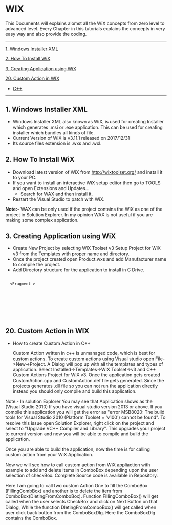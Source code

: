 # WIX
This Documents will explains alomst all the WiX concepts from zero level to advanced level. Every Chapter in this tutorials explains the concepts in very easy way and also provide the coding.

-------------------------------------------------------------------------------------------------------------------------------
[1. Windows Installer XML](#1-windows-installer-xml)

[2. How To Install WiX](#2-how-to-install-wix)

[3. Creating Application using WiX](#3-creating-application-using-wix)

[20. Custom Action in WIX](#20-custom-action-in-wix)
* [C++](#c++)

--------------------------------------------------------------------------------------------------------------------------------

<!-- toc -->
## 1. Windows Installer XML ##
  - Windows Installer XML also known as WiX, is used for creating Installer which generates .msi or .exe application. This can be used for creating installer which bundles all kinds of file.
  - Current Version of WiX  is v3.11.1 released on 2017/12/31
  - Its source files extension is .wxs and .wxl.
## 2. How To Install WiX ##
  - Download latest version of WiX from http://wixtoolset.org/ and install it to your PC. 
  - If you want to install an interactive WiX setup editor then go to TOOLS and open Extensions and Updates...
    * Search for WAX and then install it.
  - Restart the Visual Studio to patch with WiX.
  
  **Note:-** WAX can be only used if the project contains the WiX as one of the project in Solution Explorer. In my opinion WAX is not useful if you are making some complex application.
## 3. Creating Application using WiX ##
  - Create New Project by selecting WiX Toolset v3 Setup Project for WiX v3 from the Templates with proper name and directory.
  - Once the project created open Product.wxs and add Manufacturer name to compile the project.
  - Add Directory structure for the application to install in C Drive.
  <pre><code>
  &lt;Fragment &gt;
		<Directory Id="TARGETDIR" Name="SourceDir">
			<Directory Id="ProgramFilesFolder">
				<Directory Id="INSTALLFOLDER" Name="SetupProject" />
			</Directory>
		</Directory>
	</Fragment>
  </code></pre>
## 20. Custom Action in WIX ##
* How to create Custom Action in C++ 

  Custom Action written in c++ is unmanaged code, which is best for custom actions. To create custom actions using Visual studio open File->New->Project. A Dialog will pop up with all the templates and types of application. Select Installed->Templates->WIX Toolset->v3 and C++ Custom Actions Project for WiX v3.
  Once the application gets created CustomAction.cpp and CustomAction.def file gets generated. Since the projects generates .dll file so you can not run the application directly instead you should only compile and build this application.

Note:- In solution Explorer You may see that Application shows as the (Visual Studio 2010) If you have visual studio version 2013 or above. If you compile this application you will get the error as "error MSB8020: The build tools for Visual Studio 2010 (Platform Toolset = 'v100') cannot be found". To resolve this issue open Solution Explorer, right click on the project and select to "Upgrade VC++ Compiler and Library". This upgrades your project to current version and now you will be able to compile and build the application.

Once you are able to build the application, now the time is for calling custom action from your WiX Application.

Now we will see how to call custom action from WiX appliaction with example to add and delete Items in ComboBox depending upon the user selection of checkBox. Complete Source code is available in Repository.

Here I am going to call two custom Action One to fill the ComboBox (FillingCombBox) and another is to delete the item from ComboBox(DletingFromComboBox). Function FillingComboBox() will get called when the user selects CheckBox and click on Next Button on that Dialog, While the function DletingFromComboBox() will get called when user click back button from the ComboBoxDlg. Here the ComboBoxDlg contains the ComboBox. 
